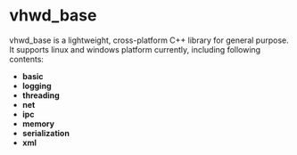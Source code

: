 vhwd_base
=========

vhwd_base is a lightweight, cross-platform C++ library for  general purpose.
It supports linux and windows platform currently, including following contents:

* **basic**
* **logging**
* **threading**
* **net**
* **ipc**
* **memory**
* **serialization**
* **xml**

